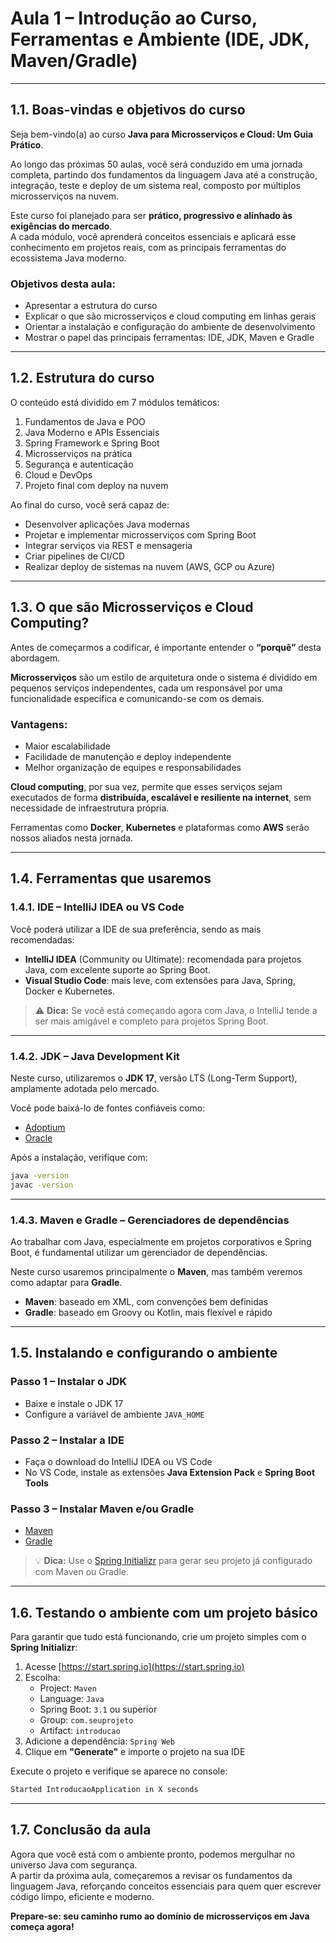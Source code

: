 # Aula 1 – Introdução ao Curso, Ferramentas e Ambiente (IDE, JDK, Maven/Gradle)

---

## 1.1. Boas-vindas e objetivos do curso

Seja bem-vindo(a) ao curso **Java para Microsserviços e Cloud: Um Guia Prático**.
 
Ao longo das próximas 50 aulas, você será conduzido em uma jornada completa, partindo dos fundamentos da linguagem Java até a construção, integração, teste e deploy de um sistema real, composto por múltiplos microsserviços na nuvem.

Este curso foi planejado para ser **prático, progressivo e alinhado às exigências do mercado**.  
A cada módulo, você aprenderá conceitos essenciais e aplicará esse conhecimento em projetos reais, com as principais ferramentas do ecossistema Java moderno.

### Objetivos desta aula:
- Apresentar a estrutura do curso  
- Explicar o que são microsserviços e cloud computing em linhas gerais  
- Orientar a instalação e configuração do ambiente de desenvolvimento  
- Mostrar o papel das principais ferramentas: IDE, JDK, Maven e Gradle  

---

## 1.2. Estrutura do curso

O conteúdo está dividido em 7 módulos temáticos:

1. Fundamentos de Java e POO  
2. Java Moderno e APIs Essenciais  
3. Spring Framework e Spring Boot  
4. Microsserviços na prática  
5. Segurança e autenticação  
6. Cloud e DevOps  
7. Projeto final com deploy na nuvem  

Ao final do curso, você será capaz de:

- Desenvolver aplicações Java modernas  
- Projetar e implementar microsserviços com Spring Boot  
- Integrar serviços via REST e mensageria  
- Criar pipelines de CI/CD  
- Realizar deploy de sistemas na nuvem (AWS, GCP ou Azure)  

---

## 1.3. O que são Microsserviços e Cloud Computing?

Antes de começarmos a codificar, é importante entender o **“porquê”** desta abordagem.

**Microsserviços** são um estilo de arquitetura onde o sistema é dividido em pequenos serviços independentes, cada um responsável por uma funcionalidade específica e comunicando-se com os demais.

### Vantagens:
- Maior escalabilidade  
- Facilidade de manutenção e deploy independente  
- Melhor organização de equipes e responsabilidades  

**Cloud computing**, por sua vez, permite que esses serviços sejam executados de forma **distribuída, escalável e resiliente na internet**, sem necessidade de infraestrutura própria.

Ferramentas como **Docker**, **Kubernetes** e plataformas como **AWS** serão nossos aliados nesta jornada.

---

## 1.4. Ferramentas que usaremos

### 1.4.1. IDE – IntelliJ IDEA ou VS Code

Você poderá utilizar a IDE de sua preferência, sendo as mais recomendadas:

- **IntelliJ IDEA** (Community ou Ultimate): recomendada para projetos Java, com excelente suporte ao Spring Boot.  
- **Visual Studio Code**: mais leve, com extensões para Java, Spring, Docker e Kubernetes.

> ⚠️ **Dica:** Se você está começando agora com Java, o IntelliJ tende a ser mais amigável e completo para projetos Spring Boot.

---

### 1.4.2. JDK – Java Development Kit

Neste curso, utilizaremos o **JDK 17**, versão LTS (Long-Term Support), amplamente adotada pelo mercado.

Você pode baixá-lo de fontes confiáveis como:
- [Adoptium](https://adoptium.net/)
- [Oracle](https://www.oracle.com/java/technologies/javase-downloads.html)

Após a instalação, verifique com:

```bash
java -version
javac -version
```

---

### 1.4.3. Maven e Gradle – Gerenciadores de dependências

Ao trabalhar com Java, especialmente em projetos corporativos e Spring Boot, é fundamental utilizar um gerenciador de dependências.

Neste curso usaremos principalmente o **Maven**, mas também veremos como adaptar para **Gradle**.

- **Maven**: baseado em XML, com convenções bem definidas  
- **Gradle**: baseado em Groovy ou Kotlin, mais flexível e rápido  

---

## 1.5. Instalando e configurando o ambiente

### Passo 1 – Instalar o JDK
- Baixe e instale o JDK 17  
- Configure a variável de ambiente `JAVA_HOME`  

### Passo 2 – Instalar a IDE
- Faça o download do IntelliJ IDEA ou VS Code  
- No VS Code, instale as extensões **Java Extension Pack** e **Spring Boot Tools**

### Passo 3 – Instalar Maven e/ou Gradle
- [Maven](https://maven.apache.org/download.cgi)  
- [Gradle](https://gradle.org/install/)

> 💡 **Dica:** Use o [Spring Initializr](https://start.spring.io) para gerar seu projeto já configurado com Maven ou Gradle.

---

## 1.6. Testando o ambiente com um projeto básico

Para garantir que tudo está funcionando, crie um projeto simples com o **Spring Initializr**:

1. Acesse [https://start.spring.io](https://start.spring.io)  
2. Escolha:
   - Project: `Maven`  
   - Language: `Java`  
   - Spring Boot: `3.1` ou superior  
   - Group: `com.seuprojeto`  
   - Artifact: `introducao`  
3. Adicione a dependência: `Spring Web`  
4. Clique em **"Generate"** e importe o projeto na sua IDE  

Execute o projeto e verifique se aparece no console:

```bash
Started IntroducaoApplication in X seconds
```

---

## 1.7. Conclusão da aula

Agora que você está com o ambiente pronto, podemos mergulhar no universo Java com segurança.  
A partir da próxima aula, começaremos a revisar os fundamentos da linguagem Java, reforçando conceitos essenciais para quem quer escrever código limpo, eficiente e moderno.

**Prepare-se: seu caminho rumo ao domínio de microsserviços em Java começa agora!**

